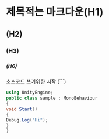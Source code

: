 # 제목적는 마크다운(H1)
## (H2)
### (H3)
####
#####
##### (H6)
소스코드 쓰기위한 시작 (```)
```cs
using UnityEngine;
public class sample : MonoBehaviour
{
void Start()
{
Debug.Log("Hi");
}
}



```
